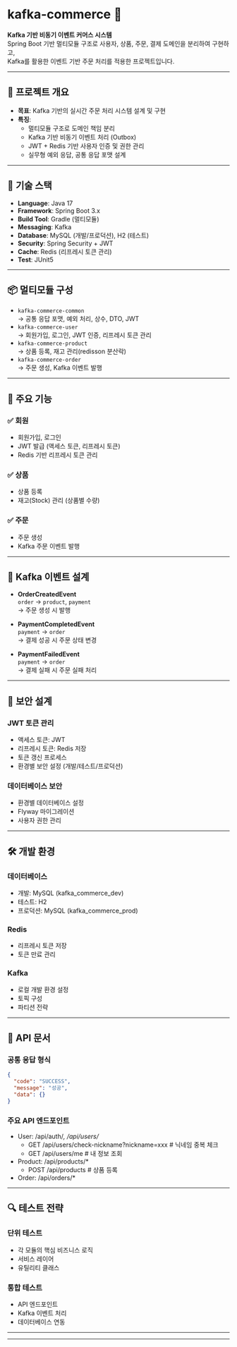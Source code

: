 # kafka-commerce 🛒

**Kafka 기반 비동기 이벤트 커머스 시스템**  
Spring Boot 기반 멀티모듈 구조로 사용자, 상품, 주문, 결제 도메인을 분리하여 구현하고,  
Kafka를 활용한 이벤트 기반 주문 처리를 적용한 프로젝트입니다.

---

## 🧩 프로젝트 개요

- **목표**: Kafka 기반의 실시간 주문 처리 시스템 설계 및 구현
- **특징**:
  - 멀티모듈 구조로 도메인 책임 분리
  - Kafka 기반 비동기 이벤트 처리 (Outbox)
  - JWT + Redis 기반 사용자 인증 및 권한 관리
  - 실무형 예외 응답, 공통 응답 포맷 설계

---

## 🔧 기술 스택

- **Language**: Java 17
- **Framework**: Spring Boot 3.x
- **Build Tool**: Gradle (멀티모듈)
- **Messaging**: Kafka
- **Database**: MySQL (개발/프로덕션), H2 (테스트)
- **Security**: Spring Security + JWT
- **Cache**: Redis (리프레시 토큰 관리)
- **Test**: JUnit5

---

## 📦 멀티모듈 구성

- `kafka-commerce-common`  
  → 공통 응답 포맷, 예외 처리, 상수, DTO, JWT
- `kafka-commerce-user`  
  → 회원가입, 로그인, JWT 인증, 리프레시 토큰 관리
- `kafka-commerce-product`  
  → 상품 등록, 재고 관리(redisson 분산락)
- `kafka-commerce-order`  
  → 주문 생성, Kafka 이벤트 발행

---

## 🧱 주요 기능

### ✅ 회원

- 회원가입, 로그인
- JWT 발급 (액세스 토큰, 리프레시 토큰)
- Redis 기반 리프레시 토큰 관리

### ✅ 상품

- 상품 등록
- 재고(Stock) 관리 (상품별 수량)


### ✅ 주문

- 주문 생성
- Kafka 주문 이벤트 발행


---

## 📩 Kafka 이벤트 설계

- **OrderCreatedEvent**  
  `order` → `product`, `payment`  
  → 주문 생성 시 발행

- **PaymentCompletedEvent**  
  `payment` → `order`  
  → 결제 성공 시 주문 상태 변경

- **PaymentFailedEvent**  
  `payment` → `order`  
  → 결제 실패 시 주문 실패 처리

---

## 🔐 보안 설계

### JWT 토큰 관리
- 액세스 토큰: JWT
- 리프레시 토큰: Redis 저장
- 토큰 갱신 프로세스
- 환경별 보안 설정 (개발/테스트/프로덕션)

### 데이터베이스 보안
- 환경별 데이터베이스 설정
- Flyway 마이그레이션
- 사용자 권한 관리

---

## 🛠 개발 환경

### 데이터베이스
- 개발: MySQL (kafka_commerce_dev)
- 테스트: H2
- 프로덕션: MySQL (kafka_commerce_prod)

### Redis
- 리프레시 토큰 저장
- 토큰 만료 관리

### Kafka
- 로컬 개발 환경 설정
- 토픽 구성
- 파티션 전략

---

## 📝 API 문서

### 공통 응답 형식
```json
{
  "code": "SUCCESS",
  "message": "성공",
  "data": {}
}
```

### 주요 API 엔드포인트
- User: /api/auth/*, /api/users/*
  - GET    /api/users/check-nickname?nickname=xxx   # 닉네임 중복 체크
  - GET    /api/users/me                            # 내 정보 조회
- Product: /api/products/*
  - POST   /api/products                # 상품 등록
- Order: /api/orders/*

---

## 🔍 테스트 전략

### 단위 테스트
- 각 모듈의 핵심 비즈니스 로직
- 서비스 레이어
- 유틸리티 클래스

### 통합 테스트
- API 엔드포인트
- Kafka 이벤트 처리
- 데이터베이스 연동

---

---
